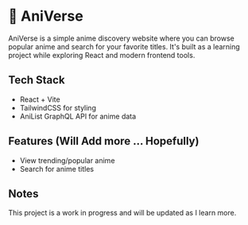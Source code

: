 # 🌌 AniVerse

AniVerse is a simple anime discovery website where you can browse popular anime and search for your favorite titles. It's built as a learning project while exploring React and modern frontend tools.

## Tech Stack

- React + Vite  
- TailwindCSS for styling  
- AniList GraphQL API for anime data  

## Features (Will Add more ... Hopefully)

- View trending/popular anime  
- Search for anime titles  

## Notes

This project is a work in progress and will be updated as I learn more.